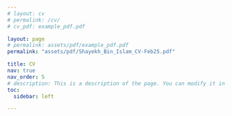 ```yaml
---
# layout: cv
# permalink: /cv/
# cv_pdf: example_pdf.pdf

layout: page
# permalink: assets/pdf/example_pdf.pdf
permalink: "assets/pdf/Shayekh_Bin_Islam_CV-Feb25.pdf"

title: CV
nav: true
nav_order: 5
# description: This is a description of the page. You can modify it in '_pages/cv.md'. You can also change or remove the top pdf download button.
toc:
  sidebar: left

---
```

